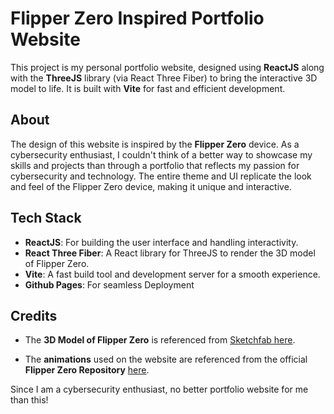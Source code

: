 # Flipper Zero Inspired Portfolio Website

This project is my personal portfolio website, designed using **ReactJS** along with the **ThreeJS** library (via React Three Fiber) to bring the interactive 3D model to life. It is built with **Vite** for fast and efficient development. 

## About

The design of this website is inspired by the **Flipper Zero** device. As a cybersecurity enthusiast, I couldn't think of a better way to showcase my skills and projects than through a portfolio that reflects my passion for cybersecurity and technology. The entire theme and UI replicate the look and feel of the Flipper Zero device, making it unique and interactive.

## Tech Stack

- **ReactJS**: For building the user interface and handling interactivity.
- **React Three Fiber**: A React library for ThreeJS to render the 3D model of Flipper Zero.
- **Vite**: A fast build tool and development server for a smooth experience.
- **Github Pages**: For seamless Deployment


## Credits

- The **3D Model of Flipper Zero** is referenced from [Sketchfab here](https://sketchfab.com/3d-models/flipper-zero-f8ad3fdf5f2b485ba46b0ac91626fc76).
  
- The **animations** used on the website are referenced from the official **Flipper Zero Repository** [here](https://github.com/flipperdevices/flipperzero-firmware).

Since I am a cybersecurity enthusiast, no better portfolio website for me than this!
